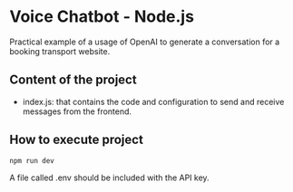 # Voice Chatbot - Node.js

Practical example of a usage of OpenAI to generate a conversation for a booking transport website.

## Content of the project
- index.js: that contains the code and configuration to send and receive messages from the frontend.
  
## How to execute project
```
npm run dev
```
A file called .env should be included with the API key.
